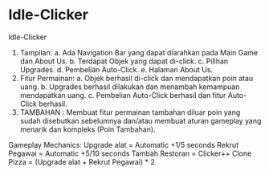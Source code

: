 # Idle-Clicker
 Idle-Clicker
1. Tampilan:
a. Ada Navigation Bar yang dapat diarahkan pada Main Game dan About Us.
b. Terdapat Objek yang dapat di-click.
c. Pilihan Upgrades.
d. Pembelian Auto-Click.
e. Halaman About Us.
2. Fitur Permainan:
a. Objek berhasil di-click dan mendapatkan poin atau uang.
b. Upgrades berhasil dilakukan dan menambah kemampuan mendapatkan uang.
c. Pembelian Auto-Click berhasil dan fitur Auto-Click berhasil.
3. TAMBAHAN :
Membuat fitur permainan tambahan diluar poin yang sudah disebutkan sebelumnya dan/atau
membuat aturan gameplay yang menarik dan kompleks (Poin Tambahan).

Gameplay Mechanics:
Upgrade alat = Automatic +1/5 seconds
Rekrut Pegawai = Automatic +5/10 seconds
Tambah Restoran = Clicker++
Clone Pizza = (Upgrade alat + Rekrut Pegawai) * 2